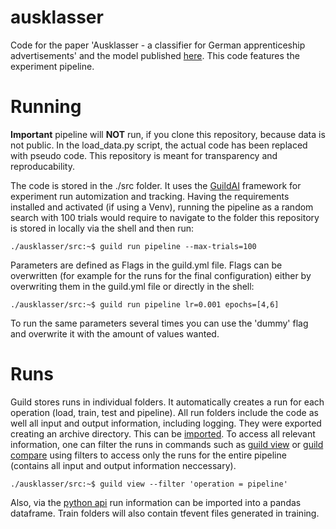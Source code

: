 # ausklasser
Code for the paper 'Ausklasser - a classifier for German apprenticeship advertisements' and the model published [here](https://huggingface.co/KKrueger/ausklasser). This code features the experiment pipeline. 

# Running
**Important** pipeline will **NOT** run, if you clone this repository, because data is not public. In the load_data.py script, the actual code has been replaced with pseudo code. This repository is meant for transparency and reproducability. 

The code is stored in the ./src folder. It uses the [GuildAI](https://guild.ai/) framework for experiment run automization and tracking. Having the requirements installed and activated (if using a Venv), running the pipeline as a random search with 100 trials would require to navigate to the folder this repository is stored in locally via the shell and then run:
```console
./ausklasser/src:~$ guild run pipeline --max-trials=100
```
Parameters are defined as Flags in the guild.yml file. Flags can be overwritten (for example for the runs for the final configuration) either by overwriting them in the guild.yml file or directly in the shell:
```console
./ausklasser/src:~$ guild run pipeline lr=0.001 epochs=[4,6] 
```
To run the same parameters several times you can use the 'dummy' flag and overwrite it with the amount of values wanted. 

# Runs 
Guild stores runs in individual folders. It automatically creates a run for each operation (load, train, test and pipeline). All run folders include the code as well all input and output information, including logging. They were exported creating an archive directory. This can be [imported](https://my.guild.ai/t/command-import/82). To access all relevant information, one can filter the runs in commands such as [guild view](https://my.guild.ai/t/command-view/131) or [guild compare](https://my.guild.ai/t/command-compare/77) using filters to access only the runs for the entire pipeline (contains all input and output information neccessary).
 
 ```console
./ausklasser/src:~$ guild view --filter 'operation = pipeline'
```

 Also, via the [python api](https://my.guild.ai/t/python-api/158) run information can be imported into a pandas dataframe. Train folders will also contain tfevent files generated in training.
